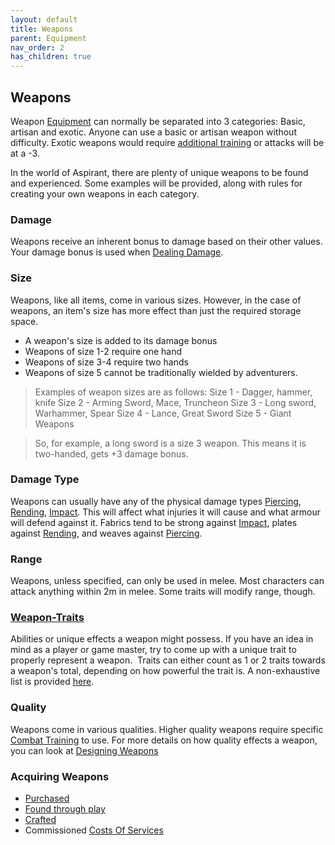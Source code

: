 ```yaml
---
layout: default
title: Weapons
parent: Equipment
nav_order: 2
has_children: true
---
```

## Weapons
Weapon [Equipment](Equipment) can normally be separated into 3 categories: Basic, artisan and exotic. Anyone can use a basic or artisan weapon without difficulty. Exotic weapons would require [additional training](Rogue#Exotic%20Expert) or attacks will be at a -3.

In the world of Aspirant, there are plenty of unique weapons to be found and experienced. Some examples will be provided, along with rules for creating your own weapons in each category.

### Damage
Weapons receive an inherent bonus to damage based on their other values. Your damage bonus is used when [Dealing Damage](Attacks#Dealing%20Damage).

### Size
Weapons, like all items, come in various sizes. However, in the case of weapons, an item's size has more effect than just the required storage space. 
- A weapon's size is added to its damage bonus
- Weapons of size 1-2 require one hand
- Weapons of size 3-4 require two hands
- Weapons of size 5 cannot be traditionally wielded by adventurers.

> Examples of weapon sizes are as follows:
Size 1 - Dagger, hammer, knife
Size 2 - Arming Sword, Mace, Truncheon
Size 3 - Long sword, Warhammer, Spear
Size 4 - Lance, Great Sword
Size 5 - Giant Weapons

> So, for example, a long sword is a size 3 weapon. This means it is two-handed, gets +3 damage bonus.

### Damage Type
Weapons can usually have any of the physical damage types [Piercing](Injury#Piercing), [Rending](Injury#Rending), [Impact](Injury#Impact). This will affect what injuries it will cause and what armour will defend against it. Fabrics tend to be strong against [Impact](Injury#Impact), plates against [Rending](Injury#Rending), and weaves against [Piercing](Injury#Piercing). 

### Range
Weapons, unless specified, can only be used in melee. Most characters can attack anything within 2m in melee. Some traits will modify range, though.

### [Weapon-Traits](Weapon-Traits)
Abilities or unique effects a weapon might possess. If you have an idea in mind as a player or game master, try to come up with a unique trait to properly represent a weapon.  Traits can either count as 1 or 2 traits towards a weapon's total, depending on how powerful the trait is. A non-exhaustive list is provided [here](Weapon-Traits). 

### Quality
Weapons come in various qualities. Higher quality weapons require specific [Combat Training](Combat-Training) to use. For more details on how quality effects a weapon, you can look at [Designing Weapons](Designing-Weapons#Quality)

### Acquiring Weapons
* [Purchased](Example-Weapons)
* [Found through play](Equipment#Looting)
* [Crafted](Designing-Weapons)
* Commissioned [Costs Of Services](Services#Costs%20Of%20Services)

